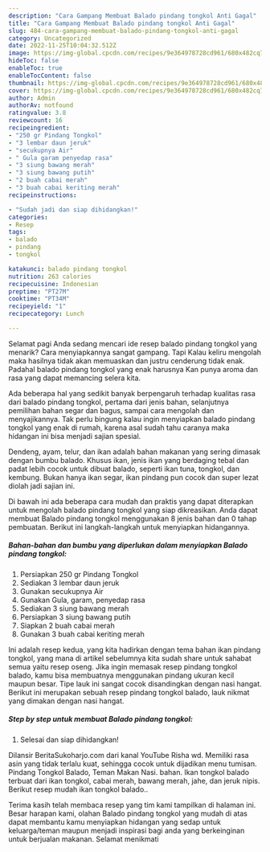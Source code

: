 ```yaml
---
description: "Cara Gampang Membuat Balado pindang tongkol Anti Gagal"
title: "Cara Gampang Membuat Balado pindang tongkol Anti Gagal"
slug: 484-cara-gampang-membuat-balado-pindang-tongkol-anti-gagal
category: Uncategorized
date: 2022-11-25T10:04:32.512Z
image: https://img-global.cpcdn.com/recipes/9e364978728cd961/680x482cq70/balado-pindang-tongkol-foto-resep-utama.jpg
hideToc: false
enableToc: true
enableTocContent: false
thumbnail: https://img-global.cpcdn.com/recipes/9e364978728cd961/680x482cq70/balado-pindang-tongkol-foto-resep-utama.jpg
cover: https://img-global.cpcdn.com/recipes/9e364978728cd961/680x482cq70/balado-pindang-tongkol-foto-resep-utama.jpg
author: Admin
authorAv: notfound
ratingvalue: 3.8
reviewcount: 16
recipeingredient:
- "250 gr Pindang Tongkol"
- "3 lembar daun jeruk"
- "secukupnya Air"
- " Gula garam penyedap rasa"
- "3 siung bawang merah"
- "3 siung bawang putih"
- "2 buah cabai merah"
- "3 buah cabai keriting merah"
recipeinstructions:

- "Sudah jadi dan siap dihidangkan!"
categories:
- Resep
tags:
- balado
- pindang
- tongkol

katakunci: balado pindang tongkol 
nutrition: 263 calories
recipecuisine: Indonesian
preptime: "PT27M"
cooktime: "PT34M"
recipeyield: "1"
recipecategory: Lunch

---
```



Selamat pagi Anda sedang mencari ide resep balado pindang tongkol yang menarik? Cara menyiapkannya sangat gampang. Tapi Kalau keliru mengolah maka hasilnya tidak akan memuaskan dan justru cenderung tidak enak. Padahal balado pindang tongkol yang enak harusnya Kan punya aroma dan rasa yang dapat memancing selera kita.


Ada beberapa hal yang sedikit banyak berpengaruh terhadap kualitas rasa dari balado pindang tongkol, pertama dari jenis bahan, selanjutnya pemilihan bahan segar dan bagus, sampai cara mengolah dan menyajikannya. Tak perlu bingung kalau ingin menyiapkan balado pindang tongkol yang enak di rumah, karena asal sudah tahu caranya maka hidangan ini bisa menjadi sajian spesial.

Dendeng, ayam, telur, dan ikan adalah bahan makanan yang sering dimasak dengan bumbu balado. Khusus ikan, jenis ikan yang berdaging tebal dan padat lebih cocok untuk dibuat balado, seperti ikan tuna, tongkol, dan kembung. Bukan hanya ikan segar, ikan pindang pun cocok dan super lezat diolah jadi sajian ini.


Di bawah ini ada beberapa cara mudah dan praktis yang dapat diterapkan untuk mengolah balado pindang tongkol yang siap dikreasikan. Anda dapat membuat Balado pindang tongkol menggunakan 8 jenis bahan dan 0 tahap pembuatan. Berikut ini langkah-langkah untuk menyiapkan hidangannya.

<!--inarticleads1-->

##### Bahan-bahan dan bumbu yang diperlukan dalam menyiapkan Balado pindang tongkol:

1. Persiapkan 250 gr Pindang Tongkol
1. Sediakan 3 lembar daun jeruk
1. Gunakan secukupnya Air
1. Gunakan  Gula, garam, penyedap rasa
1. Sediakan 3 siung bawang merah
1. Persiapkan 3 siung bawang putih
1. Siapkan 2 buah cabai merah
1. Gunakan 3 buah cabai keriting merah


Ini adalah resep kedua, yang kita hadirkan dengan tema bahan ikan pindang tongkol, yang mana di artikel sebelumnya kita sudah share untuk sahabat semua yaitu resep oseng. Jika ingin memasak resep pindang tongkol balado, kamu bisa membuatnya menggunakan pindang ukuran kecil maupun besar. Tipe lauk ini sangat cocok disandingkan dengan nasi hangat. Berikut ini merupakan sebuah resep pindang tongkol balado, lauk nikmat yang dimakan dengan nasi hangat. 

<!--inarticleads2-->

##### Step by step untuk membuat Balado pindang tongkol:


1. Selesai dan siap dihidangkan!

Dilansir BeritaSukoharjo.com dari kanal YouTube Risha wd. Memiliki rasa asin yang tidak terlalu kuat, sehingga cocok untuk dijadikan menu tumisan. Pindang Tongkol Balado, Teman Makan Nasi. bahan. Ikan tongkol balado terbuat dari ikan tongkol, cabai merah, bawang merah, jahe, dan jeruk nipis. Berikut resep mudah ikan tongkol balado.. 

Terima kasih telah membaca resep yang tim kami tampilkan di halaman ini. Besar harapan kami, olahan Balado pindang tongkol yang mudah di atas dapat membantu kamu menyiapkan hidangan yang sedap untuk keluarga/teman maupun menjadi inspirasi bagi anda yang berkeinginan untuk berjualan makanan. Selamat menikmati
